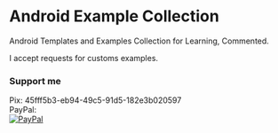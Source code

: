 # Android Example Collection
Android Templates and Examples Collection for Learning, Commented.

I accept requests for customs examples.

### Support me
Pix:
45fff5b3-eb94-49c5-91d5-182e3b020597
<br/>
PayPal:
<br/>
[![PayPal](https://www.paypalobjects.com/en_US/i/btn/btn_donateCC_LG.gif)](https://www.paypal.com/donate/?business=GCFH3VL3RN5YJ&no_recurring=0&item_name=Support&currency_code=BRL)
